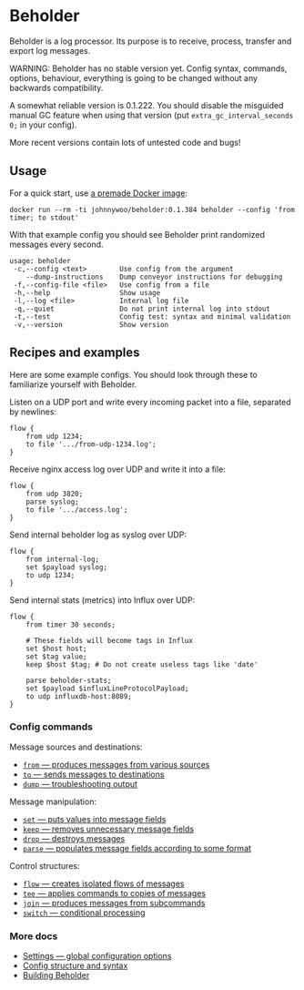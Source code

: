 # Beholder

Beholder is a log processor. Its purpose is to receive, process, transfer and export log messages.

WARNING: Beholder has no stable version yet.
Config syntax, commands, options, behaviour, everything is going to be changed without any backwards compatibility.

A somewhat reliable version is 0.1.222. You should disable the misguided manual GC feature when using that version
(put `extra_gc_interval_seconds 0;` in your config).

More recent versions contain lots of untested code and bugs!


## Usage

For a quick start, use [a premade Docker image](https://hub.docker.com/r/johnnywoo/beholder/builds):

    docker run --rm -ti johnnywoo/beholder:0.1.384 beholder --config 'from timer; to stdout'

With that example config you should see Beholder print randomized messages every second.

    usage: beholder
     -c,--config <text>        Use config from the argument
        --dump-instructions    Dump conveyor instructions for debugging
     -f,--config-file <file>   Use config from a file
     -h,--help                 Show usage
     -l,--log <file>           Internal log file
     -q,--quiet                Do not print internal log into stdout
     -t,--test                 Config test: syntax and minimal validation
     -v,--version              Show version


## Recipes and examples

Here are some example configs. You should look through these to familiarize yourself with Beholder.

Listen on a UDP port and write every incoming packet into a file, separated by newlines:

    flow {
        from udp 1234;
        to file '.../from-udp-1234.log';
    }

Receive nginx access log over UDP and write it into a file:

    flow {
        from udp 3820;
        parse syslog;
        to file '.../access.log';
    }

Send internal beholder log as syslog over UDP:

    flow {
        from internal-log;
        set $payload syslog;
        to udp 1234;
    }

Send internal stats (metrics) into Influx over UDP:

    flow {
        from timer 30 seconds;

        # These fields will become tags in Influx
        set $host host;
        set $tag value;
        keep $host $tag; # Do not create useless tags like 'date'

        parse beholder-stats;
        set $payload $influxLineProtocolPayload;
        to udp influxdb-host:8089;
    }


### Config commands

Message sources and destinations:

* [`from` — produces messages from various sources](docs/command-from.md)
* [`to` — sends messages to destinations](docs/command-to.md)
* [`dump` — troubleshooting output](docs/command-dump.md)

Message manipulation:

* [`set` — puts values into message fields](docs/command-set.md)
* [`keep` — removes unnecessary message fields](docs/command-keep.md)
* [`drop` — destroys messages](docs/command-drop.md)
* [`parse` — populates message fields according to some format](docs/command-parse.md)

Control structures:

* [`flow` — creates isolated flows of messages](docs/command-flow.md)
* [`tee` — applies commands to copies of messages](docs/command-tee.md)
* [`join` — produces messages from subcommands](docs/command-join.md)
* [`switch` — conditional processing](docs/command-switch.md)


### More docs

* [Settings — global configuration options](docs/settings.md)
* [Config structure and syntax](docs/config-syntax.md)
* [Building Beholder](docs/building-beholder.md)
